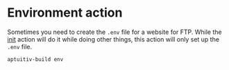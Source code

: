 # Environment action

Sometimes you need to create the `.env` file for a website for FTP. While the [init](Initialize.md) action will do it while doing other things, this action will only set up the `.env` file.

```bash
aptuitiv-build env
```
